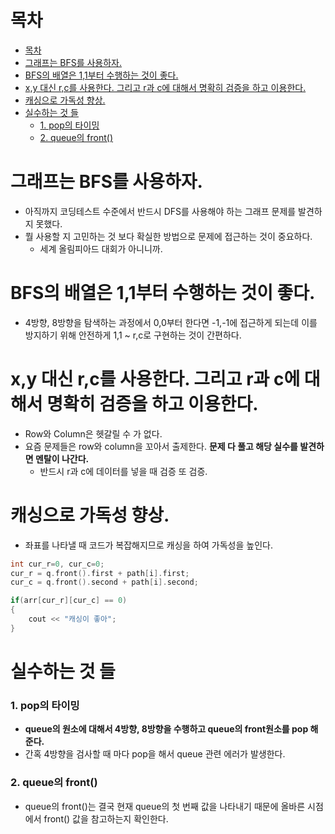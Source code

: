 # 목차
- [목차](#목차)
- [그래프는 BFS를 사용하자.](#그래프는-bfs를-사용하자)
- [BFS의 배열은 1,1부터 수행하는 것이 좋다.](#bfs의-배열은-11부터-수행하는-것이-좋다)
- [x,y 대신 r,c를 사용한다. 그리고 r과 c에 대해서 명확히 검증을 하고 이용한다.](#xy-대신-rc를-사용한다-그리고-r과-c에-대해서-명확히-검증을-하고-이용한다)
- [캐싱으로 가독성 향상.](#캐싱으로-가독성-향상)
- [실수하는 것 들](#실수하는-것-들)
    - [1. pop의 타이밍](#1-pop의-타이밍)
    - [2. queue의 front()](#2-queue의-front)

# 그래프는 BFS를 사용하자.
- 아직까지 코딩테스트 수준에서 반드시 DFS를 사용해야 하는 그래프 문제를 발견하지 못했다.
- 뭘 사용할 지 고민하는 것 보다 확실한 방법으로 문제에 접근하는 것이 중요하다.
  - 세계 올림피아드 대회가 아니니까.

# BFS의 배열은 1,1부터 수행하는 것이 좋다.
- 4방향, 8방향을 탐색하는 과정에서 0,0부터 한다면 -1,-1에 접근하게 되는데 이를 방지하기 위해 안전하게 1,1 ~ r,c로 구현하는 것이 간편하다.

# x,y 대신 r,c를 사용한다. 그리고 r과 c에 대해서 명확히 검증을 하고 이용한다.
- Row와 Column은 헷갈릴 수 가 없다.
- 요즘 문제들은 row와 column을 꼬아서 출제한다. **문제 다 풀고 해당 실수를 발견하면 멘탈이 나간다.**
  - 반드시 r과 c에 데이터를 넣을 때 검증 또 검증.

# 캐싱으로 가독성 향상.
- 좌표를 나타낼 때 코드가 복잡해지므로 캐싱을 하여 가독성을 높인다.
~~~c++
int cur_r=0, cur_c=0;
cur_r = q.front().first + path[i].first;
cur_c = q.front().second + path[i].second;

if(arr[cur_r][cur_c] == 0)
{
    cout << "캐싱이 좋아";
} 
~~~

# 실수하는 것 들
### 1. pop의 타이밍
- **queue의 원소에 대해서 4방향, 8방향을 수행하고 queue의 front원소를 pop 해준다.**
- 간혹 4방향을 검사할 때 마다 pop을 해서 queue 관련 에러가 발생한다.
### 2. queue의 front()
- queue의 front()는 결국 현재 queue의 첫 번째 값을 나타내기 때문에 올바른 시점에서 front() 값을 참고하는지 확인한다.
 
